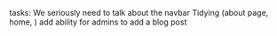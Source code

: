 tasks: 
We seriously need to talk about the navbar
Tidying (about page, home, )
add ability for admins to add a blog post